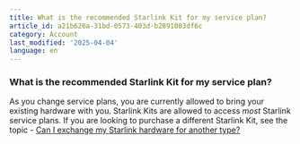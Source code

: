 ```yaml
---
title: What is the recommended Starlink Kit for my service plan?
article_id: a21b626a-31bd-0573-403d-b2891803df6c
category: Account
last_modified: '2025-04-04'
language: en
---
```


### What is the recommended Starlink Kit for my service plan?
As you change service plans, you are currently allowed to bring your existing hardware with you. Starlink Kits are allowed to access _most_ Starlink service plans. If you are looking to purchase a different Starlink Kit, see the topic - [Can I exchange my Starlink hardware for another type?](https://www.starlink.com/support/article/<https:/support.starlink.com/?topic=b1e8a524-52da-3521-4b3f-6f719c83f043>)